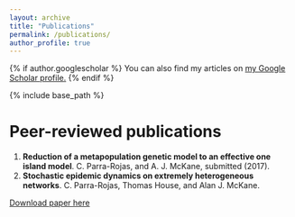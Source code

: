 ```yaml
---
layout: archive
title: "Publications"
permalink: /publications/
author_profile: true
---
```


{% if author.googlescholar %}
  You can also find my articles on <u><a href="{{author.googlescholar}}">my Google Scholar profile</a>.</u>
{% endif %}

{% include base_path %}

# Peer-reviewed publications

1. **Reduction of a metapopulation genetic model to an effective one island model**. C. Parra-Rojas, and A. J. McKane, submitted (2017).
2. **Stochastic epidemic dynamics on extremely heterogeneous networks**. C. Parra-Rojas, Thomas House, and Alan J. McKane.

[Download paper here](http://cparrarojas.github.io/files/SLVC.pdf)
